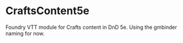 # CraftsContent5e
Foundry VTT module for Crafts content in DnD 5e. Using the gmbinder naming for now.
